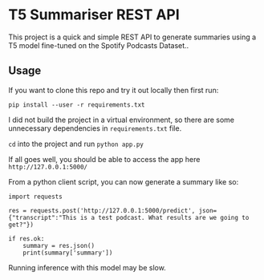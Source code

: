 # T5 Summariser REST API

This project is a quick and simple REST API to generate summaries using a T5 model fine-tuned on the Spotify Podcasts Dataset..

## Usage

If you want to clone this repo and try it out locally then first run:

    pip install --user -r requirements.txt

I did not build the project in a virtual environment, so there are some unnecessary dependencies in `requirements.txt` file.

`cd` into the project and run `python app.py`

If all goes well, you should be able to access the app here `http://127.0.0.1:5000/`

From a python client script, you can now generate a summary like so:

    import requests
    
    res = requests.post('http://127.0.0.1:5000/predict', json={"transcript":"This is a test podcast. What results are we going to get?"})
    
    if res.ok:
	    summary = res.json()
	    print(summary['summary'])

Running inference with this model may be slow.